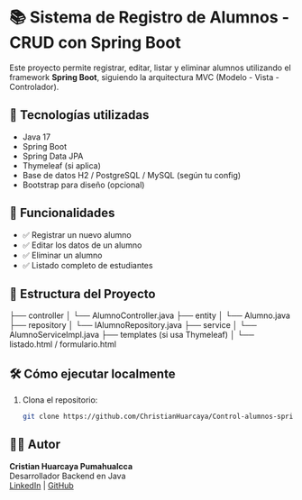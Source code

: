 # 📚 Sistema de Registro de Alumnos - CRUD con Spring Boot

Este proyecto permite registrar, editar, listar y eliminar alumnos utilizando el framework **Spring Boot**, siguiendo la arquitectura MVC (Modelo - Vista - Controlador).

## 🚀 Tecnologías utilizadas

-  Java 17
-  Spring Boot
-  Spring Data JPA
-  Thymeleaf (si aplica)
-  Base de datos H2 / PostgreSQL / MySQL (según tu config)
-  Bootstrap para diseño (opcional)

## 📌 Funcionalidades

- ✅ Registrar un nuevo alumno
- ✅ Editar los datos de un alumno
- ✅ Eliminar un alumno
- ✅ Listado completo de estudiantes

## 🧩 Estructura del Proyecto

├── controller
│ └── AlumnoController.java
├── entity
│ └── Alumno.java
├── repository
│ └── IAlumnoRepository.java
├── service
│ └── AlumnoServiceImpl.java
├── templates (si usa Thymeleaf)
│ └── listado.html / formulario.html

## 🛠️ Cómo ejecutar localmente

1. Clona el repositorio:
   ```bash
   git clone https://github.com/ChristianHuarcaya/Control-alumnos-springboot.git

## 👨‍💻 Autor

**Cristian Huarcaya Pumahualcca**  
Desarrollador Backend en Java  
[LinkedIn](https://www.linkedin.com/in/christian-huarcaya-pumahualcca) | [GitHub](https://github.com/ChristianHuarcaya)







